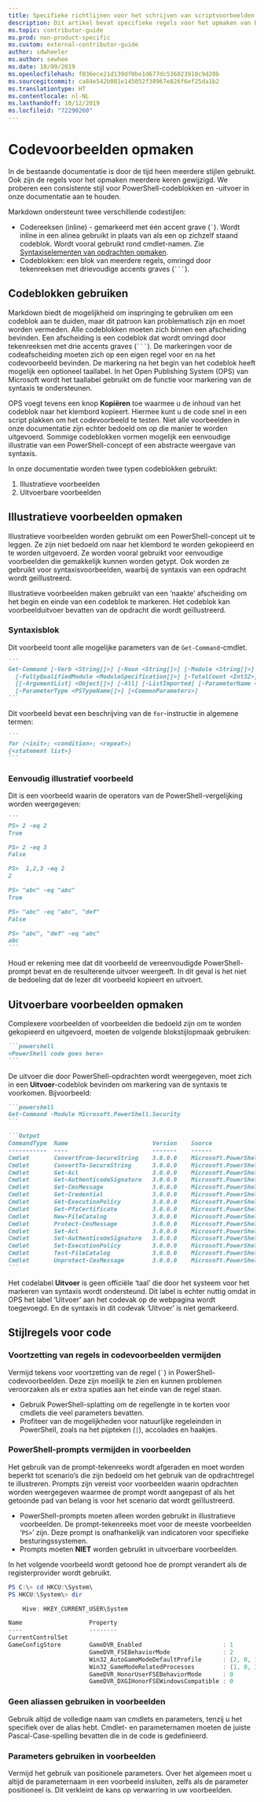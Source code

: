 ```yaml
---
title: Specifieke richtlijnen voor het schrijven van scriptvoorbeelden
description: Dit artikel bevat specifieke regels voor het opmaken van PowerShell-codevoorbeelden. Dit is van toepassing op conceptuele artikelen met voorbeelden en op cmdlet-verwijzingen.
ms.topic: contributor-guide
ms.prod: non-product-specific
ms.custom: external-contributor-guide
author: sdwheeler
ms.author: sewhee
ms.date: 10/09/2019
ms.openlocfilehash: f036ece21d139df0be1d677dc536023910c9d20b
ms.sourcegitcommit: ca84e542b081e145052f38967e826f6ef25da1b2
ms.translationtype: HT
ms.contentlocale: nl-NL
ms.lasthandoff: 10/12/2019
ms.locfileid: "72290260"
---
```

# <a name="formatting-code-samples"></a>Codevoorbeelden opmaken

In de bestaande documentatie is door de tijd heen meerdere stijlen gebruikt. Ook zijn de regels voor het opmaken meerdere keren gewijzigd. We proberen een consistente stijl voor PowerShell-codeblokken en -uitvoer in onze documentatie aan te houden.

Markdown ondersteunt twee verschillende codestijlen:

- Codereeksen (inline) - gemarkeerd met één accent grave (`` ` ``). Wordt inline in een alinea gebruikt in plaats van als een op zichzelf staand codeblok. Wordt vooral gebruikt rond cmdlet-namen. Zie [Syntaxiselementen van opdrachten opmaken](powershell-style-basic-markdown.md#formatting-command-syntax-elements).
- Codeblokken: een blok van meerdere regels, omringd door tekenreeksen met drievoudige accents graves (`` ``` ``).

## <a name="using-code-blocks"></a>Codeblokken gebruiken

Markdown biedt de mogelijkheid om inspringing te gebruiken om een codeblok aan te duiden, maar dit patroon kan problematisch zijn en moet worden vermeden. Alle codeblokken moeten zich binnen een afscheiding bevinden. Een afscheiding is een codeblok dat wordt omringd door tekenreeksen met drie accents graves (`` ``` ``). De markeringen voor de codeafscheiding moeten zich op een eigen regel voor en na het codevoorbeeld bevinden. De markering na het begin van het codeblok heeft mogelijk een optioneel taallabel. In het Open Publishing System (OPS) van Microsoft wordt het taallabel gebruikt om de functie voor markering van de syntaxis te ondersteunen.

OPS voegt tevens een knop **Kopiëren** toe waarmee u de inhoud van het codeblok naar het klembord kopieert. Hiermee kunt u de code snel in een script plakken om het codevoorbeeld te testen. Niet alle voorbeelden in onze documentatie zijn echter bedoeld om op die manier te worden uitgevoerd. Sommige codeblokken vormen mogelijk een eenvoudige illustratie van een PowerShell-concept of een abstracte weergave van syntaxis.

In onze documentatie worden twee typen codeblokken gebruikt:

1. Illustratieve voorbeelden
2. Uitvoerbare voorbeelden

## <a name="formatting-illustrative-examples"></a>Illustratieve voorbeelden opmaken

Illustratieve voorbeelden worden gebruikt om een PowerShell-concept uit te leggen. Ze zijn niet bedoeld om naar het klembord te worden gekopieerd en te worden uitgevoerd. Ze worden vooral gebruikt voor eenvoudige voorbeelden die gemakkelijk kunnen worden getypt.
Ook worden ze gebruikt voor syntaxisvoorbeelden, waarbij de syntaxis van een opdracht wordt geïllustreerd.

Illustratieve voorbeelden maken gebruikt van een ‘naakte’ afscheiding om het begin en einde van een codeblok te markeren. Het codeblok kan voorbeelduitvoer bevatten van de opdracht die wordt geïllustreerd.

### <a name="syntax-block"></a>Syntaxisblok

Dit voorbeeld toont alle mogelijke parameters van de `Get-Command`-cmdlet.

~~~markdown
```
Get-Command [-Verb <String[]>] [-Noun <String[]>] [-Module <String[]>]
  [-FullyQualifiedModule <ModuleSpecification[]>] [-TotalCount <Int32>] [-Syntax] [-ShowCommandInfo]
  [[-ArgumentList] <Object[]>] [-All] [-ListImported] [-ParameterName <String[]>]
  [-ParameterType <PSTypeName[]>] [<CommonParameters>]
```
~~~

Dit voorbeeld bevat een beschrijving van de `for`-instructie in algemene termen:

~~~markdown
```
for (<init>; <condition>; <repeat>)
{<statement list>}
```
~~~

### <a name="simple-illustration-example"></a>Eenvoudig illustratief voorbeeld

Dit is een voorbeeld waarin de operators van de PowerShell-vergelijking worden weergegeven:

~~~markdown
```
PS> 2 -eq 2
True

PS> 2 -eq 3
False

PS>  1,2,3 -eq 2
2

PS> "abc" -eq "abc"
True

PS> "abc" -eq "abc", "def"
False

PS> "abc", "def" -eq "abc"
abc
```
~~~

Houd er rekening mee dat dit voorbeeld de vereenvoudigde PowerShell-prompt bevat en de resulterende uitvoer weergeeft. In dit geval is het niet de bedoeling dat de lezer dit voorbeeld kopieert en uitvoert.

## <a name="formatting-executable-examples"></a>Uitvoerbare voorbeelden opmaken

Complexere voorbeelden of voorbeelden die bedoeld zijn om te worden gekopieerd en uitgevoerd, moeten de volgende blokstijlopmaak gebruiken:

~~~markdown
```powershell
<PowerShell code goes here>
```
~~~

De uitvoer die door PowerShell-opdrachten wordt weergegeven, moet zich in een **Uitvoer**-codeblok bevinden om markering van de syntaxis te voorkomen. Bijvoorbeeld:

~~~markdown
```powershell
Get-Command -Module Microsoft.PowerShell.Security
```

```Output
CommandType  Name                        Version    Source
-----------  ----                        -------    ------
Cmdlet       ConvertFrom-SecureString    3.0.0.0    Microsoft.PowerShell.Security
Cmdlet       ConvertTo-SecureString      3.0.0.0    Microsoft.PowerShell.Security
Cmdlet       Get-Acl                     3.0.0.0    Microsoft.PowerShell.Security
Cmdlet       Get-AuthenticodeSignature   3.0.0.0    Microsoft.PowerShell.Security
Cmdlet       Get-CmsMessage              3.0.0.0    Microsoft.PowerShell.Security
Cmdlet       Get-Credential              3.0.0.0    Microsoft.PowerShell.Security
Cmdlet       Get-ExecutionPolicy         3.0.0.0    Microsoft.PowerShell.Security
Cmdlet       Get-PfxCertificate          3.0.0.0    Microsoft.PowerShell.Security
Cmdlet       New-FileCatalog             3.0.0.0    Microsoft.PowerShell.Security
Cmdlet       Protect-CmsMessage          3.0.0.0    Microsoft.PowerShell.Security
Cmdlet       Set-Acl                     3.0.0.0    Microsoft.PowerShell.Security
Cmdlet       Set-AuthenticodeSignature   3.0.0.0    Microsoft.PowerShell.Security
Cmdlet       Set-ExecutionPolicy         3.0.0.0    Microsoft.PowerShell.Security
Cmdlet       Test-FileCatalog            3.0.0.0    Microsoft.PowerShell.Security
Cmdlet       Unprotect-CmsMessage        3.0.0.0    Microsoft.PowerShell.Security
```
~~~

Het codelabel **Uitvoer** is geen officiële ‘taal’ die door het systeem voor het markeren van syntaxis wordt ondersteund.
Dit label is echter nuttig omdat in OPS het label ‘Uitvoer’ aan het codevak op de webpagina wordt toegevoegd.
En de syntaxis in dit codevak ‘Uitvoer’ is niet gemarkeerd.

## <a name="coding-style-rules"></a>Stijlregels voor code

### <a name="avoid-line-continuation-in-code-samples"></a>Voortzetting van regels in codevoorbeelden vermijden

Vermijd tekens voor voortzetting van de regel (`` ` ``) in PowerShell-codevoorbeelden. Deze zijn moeilijk te zien en kunnen problemen veroorzaken als er extra spaties aan het einde van de regel staan.

- Gebruik PowerShell-splatting om de regellengte in te korten voor cmdlets die veel parameters bevatten.
- Profiteer van de mogelijkheden voor natuurlijke regeleinden in PowerShell, zoals na het pijpteken (`|`), accolades en haakjes.

### <a name="avoid-using-powershell-prompts-in-examples"></a>PowerShell-prompts vermijden in voorbeelden

Het gebruik van de prompt-tekenreeks wordt afgeraden en moet worden beperkt tot scenario’s die zijn bedoeld om het gebruik van de opdrachtregel te illustreren. Prompts zijn vereist voor voorbeelden waarin opdrachten worden weergegeven waarmee de prompt wordt aangepast of als het getoonde pad van belang is voor het scenario dat wordt geïllustreerd.

- PowerShell-prompts moeten alleen worden gebruikt in illustratieve voorbeelden. De prompt-tekenreeks moet voor de meeste voorbeelden ‘`PS>`’ zijn. Deze prompt is onafhankelijk van indicatoren voor specifieke besturingssystemen.
- Prompts moeten **NIET** worden gebruikt in uitvoerbare voorbeelden.

In het volgende voorbeeld wordt getoond hoe de prompt verandert als de registerprovider wordt gebruikt.

```powershell
PS C:\> cd HKCU:\System\
PS HKCU:\System\> dir

    Hive: HKEY_CURRENT_USER\System

Name                   Property
----                   --------
CurrentControlSet
GameConfigStore        GameDVR_Enabled                       : 1
                       GameDVR_FSEBehaviorMode               : 2
                       Win32_AutoGameModeDefaultProfile      : {2, 0, 1, 0...}
                       Win32_GameModeRelatedProcesses        : {1, 0, 1, 0...}
                       GameDVR_HonorUserFSEBehaviorMode      : 0
                       GameDVR_DXGIHonorFSEWindowsCompatible : 0
```

### <a name="do-not-use-aliases-in-examples"></a>Geen aliassen gebruiken in voorbeelden

Gebruik altijd de volledige naam van cmdlets en parameters, tenzij u het specifiek over de alias hebt. Cmdlet- en parameternamen moeten de juiste Pascal-Case-spelling bevatten die in de code is gedefinieerd.

### <a name="using-parameters-in-examples"></a>Parameters gebruiken in voorbeelden

Vermijd het gebruik van positionele parameters. Over het algemeen moet u altijd de parameternaam in een voorbeeld insluiten, zelfs als de parameter positioneel is. Dit verkleint de kans op verwarring in uw voorbeelden.
